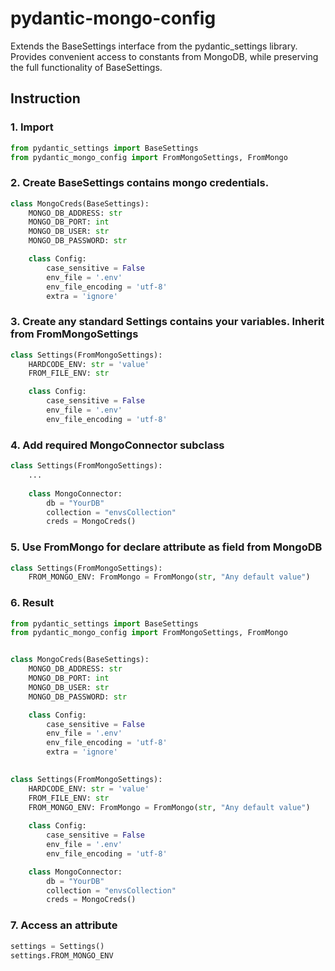 # pydantic-mongo-config
Extends the BaseSettings interface from the pydantic_settings library. Provides convenient access to constants from MongoDB, while preserving the full functionality of BaseSettings.


## Instruction
### 1. Import
```python
from pydantic_settings import BaseSettings
from pydantic_mongo_config import FromMongoSettings, FromMongo
```
### 2. Create BaseSettings contains mongo credentials.
```python
class MongoCreds(BaseSettings):
    MONGO_DB_ADDRESS: str
    MONGO_DB_PORT: int
    MONGO_DB_USER: str
    MONGO_DB_PASSWORD: str

    class Config:
        case_sensitive = False
        env_file = '.env'
        env_file_encoding = 'utf-8'
        extra = 'ignore'
```
### 3. Create any standard Settings contains your variables. Inherit from FromMongoSettings
```python
class Settings(FromMongoSettings):
    HARDCODE_ENV: str = 'value'
    FROM_FILE_ENV: str

    class Config:
        case_sensitive = False
        env_file = '.env'
        env_file_encoding = 'utf-8'
```
### 4. Add required MongoConnector subclass
```python
class Settings(FromMongoSettings):
    ...
    
    class MongoConnector:
        db = "YourDB"
        collection = "envsCollection"
        creds = MongoCreds()
```
### 5. Use FromMongo for declare attribute as field from MongoDB
```python
class Settings(FromMongoSettings):
    FROM_MONGO_ENV: FromMongo = FromMongo(str, "Any default value")
```
### 6. Result
```python
from pydantic_settings import BaseSettings
from pydantic_mongo_config import FromMongoSettings, FromMongo


class MongoCreds(BaseSettings):
    MONGO_DB_ADDRESS: str
    MONGO_DB_PORT: int
    MONGO_DB_USER: str
    MONGO_DB_PASSWORD: str

    class Config:
        case_sensitive = False
        env_file = '.env'
        env_file_encoding = 'utf-8'
        extra = 'ignore'

        
class Settings(FromMongoSettings):
    HARDCODE_ENV: str = 'value'
    FROM_FILE_ENV: str
    FROM_MONGO_ENV: FromMongo = FromMongo(str, "Any default value")
    
    class Config:
        case_sensitive = False
        env_file = '.env'
        env_file_encoding = 'utf-8'

    class MongoConnector:
        db = "YourDB"
        collection = "envsCollection"
        creds = MongoCreds()
```
### 7. Access an attribute
```python
settings = Settings()
settings.FROM_MONGO_ENV
```